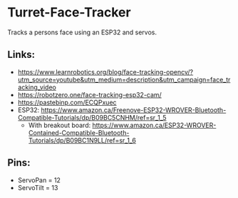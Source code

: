 # Turret-Face-Tracker
Tracks a persons face using an ESP32 and servos.

## Links:
- https://www.learnrobotics.org/blog/face-tracking-opencv/?utm_source=youtube&utm_medium=description&utm_campaign=face_tracking_video
- https://robotzero.one/face-tracking-esp32-cam/
- https://pastebinp.com/ECQPxuec
- ESP32: https://www.amazon.ca/Freenove-ESP32-WROVER-Bluetooth-Compatible-Tutorials/dp/B09BC5CNHM/ref=sr_1_5
  - With breakout board: https://www.amazon.ca/ESP32-WROVER-Contained-Compatible-Bluetooth-Tutorials/dp/B09BC1N9LL/ref=sr_1_6

## Pins:
- ServoPan = 12
- ServoTilt = 13
